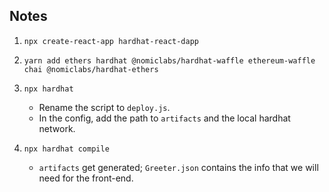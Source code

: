 ## Notes

1. `npx create-react-app hardhat-react-dapp`

2. `yarn add ethers hardhat @nomiclabs/hardhat-waffle ethereum-waffle chai @nomiclabs/hardhat-ethers`

3. `npx hardhat`
    - Rename the script to `deploy.js`.
    - In the config, add the path to `artifacts` and the local hardhat network.

4. `npx hardhat compile`
    - `artifacts` get generated; `Greeter.json` contains the info that we will need for the front-end.
